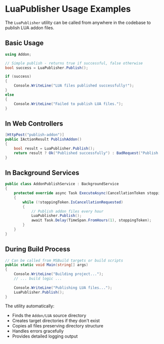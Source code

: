 # LuaPublisher Usage Examples

The `LuaPublisher` utility can be called from anywhere in the codebase to publish LUA addon files.

## Basic Usage

```csharp
using Addon;

// Simple publish - returns true if successful, false otherwise
bool success = LuaPublisher.Publish();

if (success)
{
    Console.WriteLine("LUA files published successfully!");
}
else
{
    Console.WriteLine("Failed to publish LUA files.");
}
```

## In Web Controllers

```csharp
[HttpPost("publish-addon")]
public IActionResult PublishAddon()
{
    bool result = LuaPublisher.Publish();
    return result ? Ok("Published successfully") : BadRequest("Publish failed");
}
```

## In Background Services

```csharp
public class AddonPublishService : BackgroundService
{
    protected override async Task ExecuteAsync(CancellationToken stoppingToken)
    {
        while (!stoppingToken.IsCancellationRequested)
        {
            // Publish addon files every hour
            LuaPublisher.Publish();
            await Task.Delay(TimeSpan.FromHours(1), stoppingToken);
        }
    }
}
```

## During Build Process

```csharp
// Can be called from MSBuild targets or build scripts
public static void Main(string[] args)
{
    Console.WriteLine("Building project...");
    // ... build logic ...
    
    Console.WriteLine("Publishing LUA files...");
    LuaPublisher.Publish();
}
```

The utility automatically:
- Finds the `Addon/LUA` source directory
- Creates target directories if they don't exist
- Copies all files preserving directory structure
- Handles errors gracefully
- Provides detailed logging output